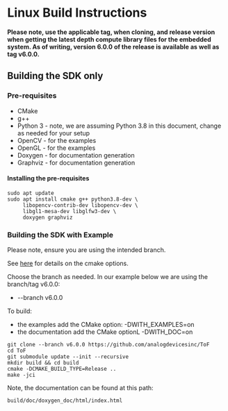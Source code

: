 # Linux Build Instructions

**Please note, use the applicable tag, when cloning, and release version when getting the latest depth compute library files for the embedded system. As of writing, version 6.0.0 of the release is available as well as tag v6.0.0.**

## Building the SDK only

### Pre-requisites
* CMake
* g++
* Python 3 - note, we are assuming Python 3.8 in this document, change as needed for your setup
* OpenCV - for the examples
* OpenGL - for the examples
* Doxygen - for documentation generation
* Graphviz - for documentation generation

#### Installing the pre-requisites
```console
sudo apt update
sudo apt install cmake g++ python3.8-dev \
     libopencv-contrib-dev libopencv-dev \
     libgl1-mesa-dev libglfw3-dev \
     doxygen graphviz
```

### Building the SDK with Example

Please note, ensure you are using the intended branch.

See [here](../../cmake/readme.md) for details on the cmake options.

Choose the branch as needed. In our example below we are using the branch/tag v6.0.0:
* --branch v6.0.0

To build:
* the examples add the CMake option: -DWITH_EXAMPLES=on
* the documentation add the CMake optionL -DWITH_DOC=on 

```console
git clone --branch v6.0.0 https://github.com/analogdevicesinc/ToF
cd ToF
git submodule update --init --recursive
mkdir build && cd build
cmake -DCMAKE_BUILD_TYPE=Release ..
make -jci 
```

Note, the documentation can be found at this path:
```console
build/doc/doxygen_doc/html/index.html
```
